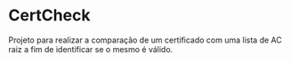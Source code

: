 # CertCheck
Projeto para realizar a comparação de um certificado com uma lista de AC raiz a fim de identificar se o mesmo é válido. 
